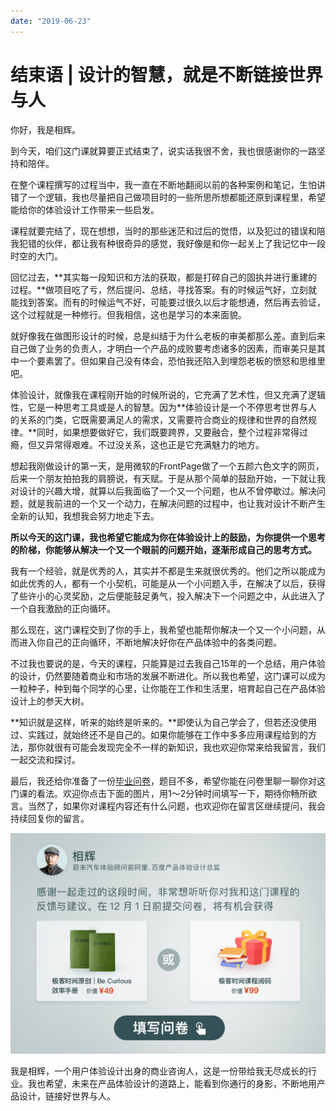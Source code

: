 ```yaml
---
date: "2019-06-23"
---  
```

      
# 结束语 | 设计的智慧，就是不断链接世界与人
你好，我是相辉。

到今天，咱们这门课就算要正式结束了，说实话我很不舍，我也很感谢你的一路坚持和陪伴。

在整个课程撰写的过程当中，我一直在不断地翻阅以前的各种案例和笔记，生怕讲错了一个逻辑，我也尽量把自己做项目时的一些所思所想都能还原到课程里，希望能给你的体验设计工作带来一些启发。

课程就要完结了，现在想想，当时的那些迷茫和过后的觉悟，以及犯过的错误和陪我犯错的伙伴，都让我有种很奇异的感觉，我好像是和你一起关上了我记忆中一段时空的大门。

回忆过去，**其实每一段知识和方法的获取，都是打碎自己的固执并进行重建的过程。**做项目吃了亏，然后提问、总结，寻找答案。有的时候运气好，立刻就能找到答案。而有的时候运气不好，可能要过很久以后才能想通，然后再去验证，这个过程就是一种修行。但我相信，这也是学习的本来面貌。

就好像我在做图形设计的时候，总是纠结于为什么老板的审美都那么差。直到后来自己做了业务的负责人，才明白一个产品的成败要考虑诸多的因素，而审美只是其中一个要素罢了。但如果自己没有体会，恐怕我还陷入到埋怨老板的愤怒和思维里吧。

体验设计，就像我在课程刚开始的时候所说的，它充满了艺术性，但又充满了逻辑性，它是一种思考工具或是人的智慧。因为**体验设计是一个不停思考世界与人的关系的门类，它既需要满足人的需求，又需要符合商业的规律和世界的自然规律。**同时，如果想要做好它，我们既要跨界，又要融合，整个过程非常得过瘾，但又异常得艰难。不过没关系，这也正是它充满魅力的地方。

<!-- [[[read_end]]] -->

想起我刚做设计的第一天，是用微软的FrontPage做了一个五颜六色文字的网页，后来一个朋友拍拍我的肩膀说，有天赋。于是从那个简单的鼓励开始，一下就让我对设计的兴趣大增，就算以后我面临了一个又一个问题，也从不曾停歇过。解决问题，就是我前进的一个又一个动力，在解决问题的过程中，也让我对设计不断产生全新的认知，我想我会努力地走下去。

**所以今天的这门课，我也希望它能成为你在体验设计上的鼓励，为你提供一个思考的阶梯，你能够从解决一个又一个眼前的问题开始，逐渐形成自己的思考方式。**

我有一个经验，就是优秀的人，其实并不都是生来就很优秀的。他们之所以能成为如此优秀的人，都有一个小契机，可能是从一个小问题入手，在解决了以后，获得了些许小的心灵奖励，之后便能鼓足勇气，投入解决下一个问题之中，从此进入了一个自我激励的正向循环。

那么现在，这门课程交到了你的手上，我希望也能帮你解决一个又一个小问题，从而进入你自己的正向循环，不断地解决好你在产品体验中的各类问题。

不过我也要说的是，今天的课程，只能算是过去我自己15年的一个总结，用户体验的设计，仍然要随着商业和市场的发展不断进化。所以我也希望，这门课可以成为一粒种子，种到每个同学的心里，让你能在工作和生活里，培育起自己在产品体验设计上的参天大树。

**知识就是这样，听来的始终是听来的。**即使认为自己学会了，但若还没使用过、实践过，就始终还不是自己的。如果你能够在工作中多多应用课程给到的方法，那你就很有可能会发现完全不一样的新知识，我也欢迎你常来给我留言，我们一起交流和探讨。

最后，我还给你准备了一份[毕业问卷](http://jinshuju.net/f/Wv9sSI)，题目不多，希望你能在问卷里聊一聊你对这门课的看法。欢迎你点击下面的图片，用1～2分钟时间填写一下，期待你畅所欲言。当然了，如果你对课程内容还有什么问题，也欢迎你在留言区继续提问，我会持续回复你的留言。

[![](./httpsstatic001geekbangorgresourceimagef435f4665dcfcef5740f9c19a468639bd735.jpg)](http://jinshuju.net/f/Wv9sSI)

我是相辉，一个用户体验设计出身的商业咨询人，这是一份带给我无尽成长的行业。我也希望，未来在产品体验设计的道路上，能看到你通行的身影，不断地用产品设计，链接好世界与人。
